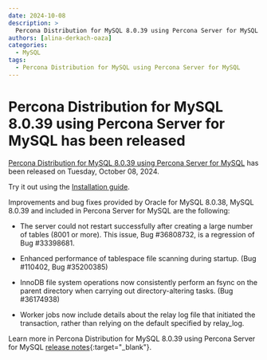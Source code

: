 ```yaml
---
date: 2024-10-08
description: >
  Percona Distribution for MySQL 8.0.39 using Percona Server for MySQL has been released on Tuesday, October 08, 2024.
authors: [alina-derkach-oaza]
categories:
  - MySQL
tags:
  - Percona Distribution for MySQL using Percona Server for MySQL
---
```


# Percona Distribution for MySQL 8.0.39 using Percona Server for MySQL has been released

<!-- more -->

[Percona Distribution for MySQL 8.0.39 using Percona Server for MySQL](https://docs.percona.com/percona-distribution-for-mysql/8.0/index.html) has been released on Tuesday, October 08, 2024.

Try it out using the [Installation guide](https://docs.percona.com/percona-distribution-for-mysql/8.0/installing.html).

Improvements and bug fixes provided by Oracle for MySQL 8.0.38, MySQL 8.0.39 and included in Percona Server for MySQL are the following:

* The server could not restart successfully after creating a large number of tables (8001 or more). This issue, Bug #36808732, is a regression of Bug #33398681.

* Enhanced performance of tablespace file scanning during startup. (Bug #110402, Bug #35200385)

* InnoDB file system operations now consistently perform an fsync on the parent directory when carrying out directory-altering tasks. (Bug #36174938)

* Worker jobs now include details about the relay log file that initiated the transaction, rather than relying on the default specified by relay_log.

Learn more in Percona Distribution for MySQL 8.0.39 using Percona Server for MySQL [release notes](https://docs.percona.com/percona-distribution-for-mysql/8.0/release-notes-ps-v8.0.39.html){:target="_blank"}.

